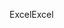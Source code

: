 <span data-ttu-id="46120-101">Excel</span><span class="sxs-lookup"><span data-stu-id="46120-101">Excel</span></span>